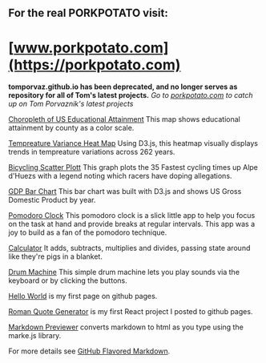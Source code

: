 ## For the real PORKPOTATO visit: 
# [www.porkpotato.com](https://porkpotato.com)



**tomporvaz.github.io has been deprecated, and no longer serves as repository for all of Tom's latest projects.** *Go to [porkpotato.com](https://porkpotato.com) to catch up on Tom Porvaznik's latest projects*

[Choropleth of US Educational Attainment](https://tomporvaz.github.io/fcc_data-viz_choropleth/) This map shows educational attainment by county as a color scale.

[Tempreature Variance Heat Map](https://tomporvaz.github.io/fcc_data-viz_heat-map/) Using D3.js, this heatmap visually displays trends in tempreature variations across 262 years.  

[Bicycling Scatter Plott](https://tomporvaz.github.io/fcc_data-viz_scatter-plot/) This graph plots the 35 Fastest cycling times up Alpe d'Huezs with a legend noting which racers have doping allegations.

[GDP Bar Chart](https://tomporvaz.github.io/fcc_data-viz_bar-chart/) This bar chart was built with D3.js and shows US Gross Domestic Product by year.  

[Pomodoro Clock](https://tomporvaz.github.io/pomodoro-clock/) This pomodoro clock is a slick little app to help you focus on the task at hand and provide breaks at regular intervals.  This app was a joy to build as a fan of the pomodoro technique.

[Calculator](https://tomporvaz.github.io/calculator/) It adds, subtracts, multiplies and divides, passing state around like they're pigs in a blanket.

[Drum Machine](https://tomporvaz.github.io/drum-machine/) This simple drum machine lets you play sounds via the keyboard or by clicking the buttons.

[Hello World](https://tomporvaz.github.io/hello-world/) is my first page on github pages.

[Roman Quote Generator](https://tomporvaz.github.io/roman-quote-gen/) is my first React project I posted to github pages.

[Markdown Previewer](https://tomporvaz.github.io/markdown-previewer/) converts markdown to html as you type using the marke.js library.

For more details see [GitHub Flavored Markdown](https://guides.github.com/features/mastering-markdown/).
